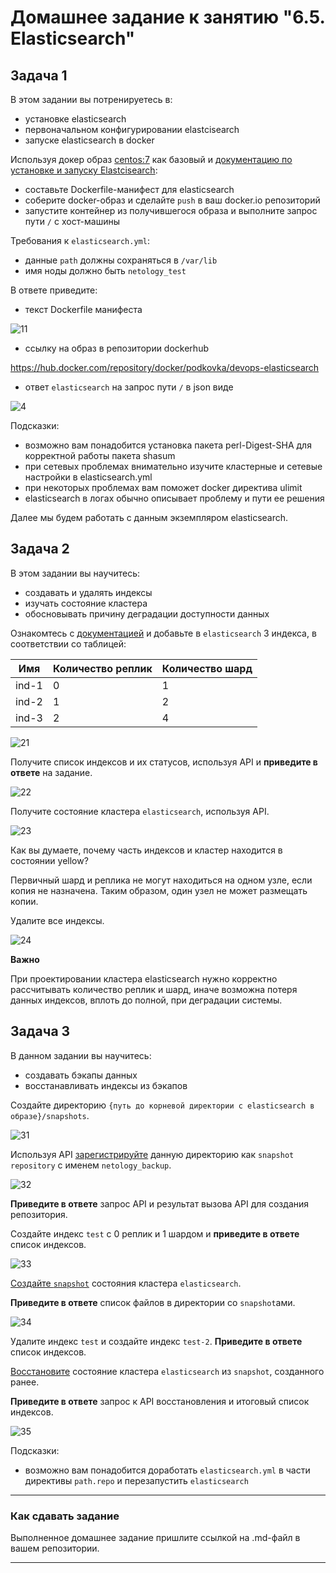 # Домашнее задание к занятию "6.5. Elasticsearch"

## Задача 1

В этом задании вы потренируетесь в:
- установке elasticsearch
- первоначальном конфигурировании elastcisearch
- запуске elasticsearch в docker

Используя докер образ [centos:7](https://hub.docker.com/_/centos) как базовый и 
[документацию по установке и запуску Elastcisearch](https://www.elastic.co/guide/en/elasticsearch/reference/current/targz.html):

- составьте Dockerfile-манифест для elasticsearch
- соберите docker-образ и сделайте `push` в ваш docker.io репозиторий
- запустите контейнер из получившегося образа и выполните запрос пути `/` c хост-машины

Требования к `elasticsearch.yml`:
- данные `path` должны сохраняться в `/var/lib`
- имя ноды должно быть `netology_test`

В ответе приведите:
- текст Dockerfile манифеста

![11](https://user-images.githubusercontent.com/57503209/186512050-a54eb212-261d-4e7a-b1c4-f2a71ab166d4.jpg)

- ссылку на образ в репозитории dockerhub

https://hub.docker.com/repository/docker/podkovka/devops-elasticsearch

- ответ `elasticsearch` на запрос пути `/` в json виде

![4](https://user-images.githubusercontent.com/57503209/186512219-26a32ed9-3820-4158-af1e-e335ce05d38a.jpg)

Подсказки:
- возможно вам понадобится установка пакета perl-Digest-SHA для корректной работы пакета shasum
- при сетевых проблемах внимательно изучите кластерные и сетевые настройки в elasticsearch.yml
- при некоторых проблемах вам поможет docker директива ulimit
- elasticsearch в логах обычно описывает проблему и пути ее решения

Далее мы будем работать с данным экземпляром elasticsearch.

## Задача 2

В этом задании вы научитесь:
- создавать и удалять индексы
- изучать состояние кластера
- обосновывать причину деградации доступности данных

Ознакомтесь с [документацией](https://www.elastic.co/guide/en/elasticsearch/reference/current/indices-create-index.html) 
и добавьте в `elasticsearch` 3 индекса, в соответствии со таблицей:

| Имя | Количество реплик | Количество шард |
|-----|-------------------|-----------------|
| ind-1| 0 | 1 |
| ind-2 | 1 | 2 |
| ind-3 | 2 | 4 |

![21](https://user-images.githubusercontent.com/57503209/186513674-01a46ffe-b30e-483d-922e-cfffadf11409.jpg)

Получите список индексов и их статусов, используя API и **приведите в ответе** на задание.

![22](https://user-images.githubusercontent.com/57503209/186513691-370865b6-ed03-4899-8723-a8541138b8c9.jpg)

Получите состояние кластера `elasticsearch`, используя API.

![23](https://user-images.githubusercontent.com/57503209/186513709-89feadc6-f49f-4fa5-b297-f9549e4e6a05.jpg)

Как вы думаете, почему часть индексов и кластер находится в состоянии yellow?

Первичный шард и реплика не могут находиться на одном узле, если копия не назначена. Таким образом, один узел не может размещать копии.

Удалите все индексы.

![24](https://user-images.githubusercontent.com/57503209/186513744-f5ff6c81-8ca2-449e-b496-4dc7fd98829e.jpg)

**Важно**

При проектировании кластера elasticsearch нужно корректно рассчитывать количество реплик и шард,
иначе возможна потеря данных индексов, вплоть до полной, при деградации системы.

## Задача 3

В данном задании вы научитесь:
- создавать бэкапы данных
- восстанавливать индексы из бэкапов

Создайте директорию `{путь до корневой директории с elasticsearch в образе}/snapshots`.

![31](https://user-images.githubusercontent.com/57503209/186514446-e815be25-6fc7-473c-a0e0-ade6a113d285.jpg)

Используя API [зарегистрируйте](https://www.elastic.co/guide/en/elasticsearch/reference/current/snapshots-register-repository.html#snapshots-register-repository) 
данную директорию как `snapshot repository` c именем `netology_backup`.

![32](https://user-images.githubusercontent.com/57503209/186514521-39618feb-ac2e-460b-9d68-ba1bb835a29b.jpg)

**Приведите в ответе** запрос API и результат вызова API для создания репозитория.

Создайте индекс `test` с 0 реплик и 1 шардом и **приведите в ответе** список индексов.

![33](https://user-images.githubusercontent.com/57503209/186515267-0887fdab-2167-4602-96db-5f098fc623a4.jpg)

[Создайте `snapshot`](https://www.elastic.co/guide/en/elasticsearch/reference/current/snapshots-take-snapshot.html) 
состояния кластера `elasticsearch`.

**Приведите в ответе** список файлов в директории со `snapshot`ами.

![34](https://user-images.githubusercontent.com/57503209/186516034-eb8137be-1100-4d2a-916d-514601001c13.jpg)

Удалите индекс `test` и создайте индекс `test-2`. **Приведите в ответе** список индексов.

[Восстановите](https://www.elastic.co/guide/en/elasticsearch/reference/current/snapshots-restore-snapshot.html) состояние
кластера `elasticsearch` из `snapshot`, созданного ранее. 

**Приведите в ответе** запрос к API восстановления и итоговый список индексов.

![35](https://user-images.githubusercontent.com/57503209/186516484-655b2d74-feeb-4407-8dda-ff457ac94279.jpg)

Подсказки:
- возможно вам понадобится доработать `elasticsearch.yml` в части директивы `path.repo` и перезапустить `elasticsearch`

---

### Как cдавать задание

Выполненное домашнее задание пришлите ссылкой на .md-файл в вашем репозитории.

---
